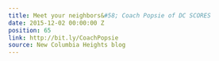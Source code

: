 ```yaml
---
title: Meet your neighbors&#58; Coach Popsie of DC SCORES
date: 2015-12-02 00:00:00 Z
position: 65
link: http://bit.ly/CoachPopsie
source: New Columbia Heights blog
---
```


